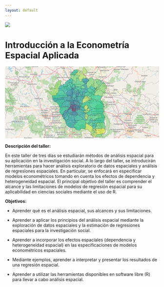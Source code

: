 ```yaml
---
layout: default
---
```


                                                                               
<img src="{{ site.url }}{{ site.baseurl }}/assets/img/head.png">

# Introducción a la Econometría Espacial Aplicada

![](https://github.com/ifarah/sp_reg/blob/main/assets/img/head.png)

**Descripción del taller:** 

En este taller de tres días se estudiarán métodos de análisis espacial para su aplicación en la investigación social. A lo largo del taller, se introducirán herramientas para hacer análisis exploratorio de datos espaciales y análisis de regresiones espaciales. En particular, se enfocará en especificar modelos econométricos tomando en cuenta los efectos de dependencia y heterogeneidad espacial. El principal objetivo del taller es comprender el alcance y las limitaciones de modelos de regresión espacial para su aplicabilidad en ciencias sociales mediante el uso de R.

**Objetivos:**  
-	Aprender qué es el análisis espacial, sus alcances y sus limitaciones.  

-	Aprender a aplicar los principios del análisis espacial mediante la exploración de datos espaciales y la estimación de regresiones espaciales para la investigación social.

-	Aprender a incorporar los efectos espaciales (dependencia y heterogeneidad espacial) en las especificaciones de modelos econométricos espaciales.

-	Mediante ejemplos, aprender a interpretar y presentar los resultados de una regresión espacial.

-	Aprender a utilizar las herramientas disponibles en software libre (R) para llevar a cabo análisis espacial. 



